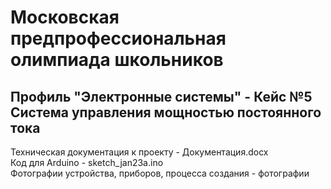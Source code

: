 # Московская предпрофессиональная олимпиада школьников 
## Профиль "Электронные системы" - Кейс №5 Система управления мощностью постоянного тока
Техническая документация к проекту - Документация.docx  
Код для Arduino - sketch_jan23a.ino  
Фотографии устройства, приборов, процесса создания - фотографии  
